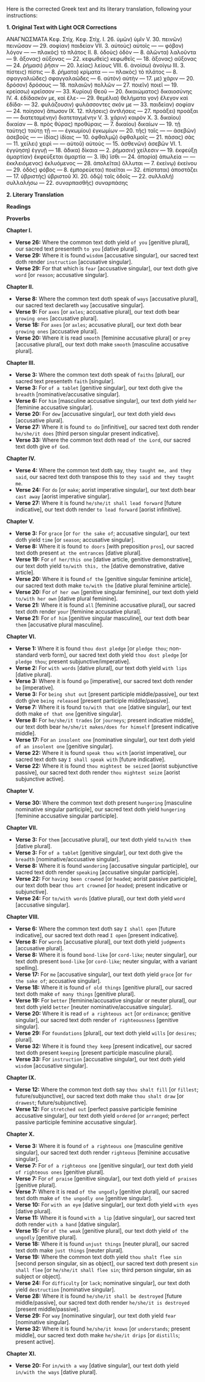 Here is the corrected Greek text and its literary translation, following your instructions:

**1. Original Text with Light OCR Corrections**

ΑΝΑΓΝΩΣΜΑΤΑ
Κεφ. Στίχ.                  Κεφ. Στίχ.
I.   26. ὑμῶν) ὑμῖν       V.   30. πεινῶν) πεινῶσαν
—   29. σοφίαν) παιδείαν    VII. 3. αὐτοὺς) αὐτοῖς
—   — φόβον) λόγον         —   — πλακὸς) τὸ πλάτος
II.  8. ὁδοὺς) ὁδὸν        —   8. ἀλῶντα) λαλοῦντα
—   9. ἄξονας) αὔξονας     —   22. κεφωθεὶς) κεφωθεῖς
—   18. ἄξονας) αὔξονας    —   24. ῥήμασι) ῥῆσιν
—   20. λείας) λείους       VIII. 6. ἀνοίσω) ἀνοίγω
III. 3. πίστεις) πίστις     —   8. ῥήματα) κρίματα
—   — πλακὸς) τὸ πλάτος   —   8. σφαγγαλιῶδες) σφαγγαλαῶδες
—   6. αὐτὸν) αὐτὴν          —   17. με) χάριν
—   20. δρόσον) δρόσους   —   18. παλαιῶν) πολλῶν
—   27. ποιεῖν) ποιεῖ      —   19. κρείσσω) κρεῖσσον
—   33. Κυρίου) Θεοῦ      —   20. δικαιώματος) δικαιοσύνης
IV.  4. ἐδίδασκόν με, καὶ ἔλε-  —   29. θεμέλια) θελήματα
       γον) ἔλεγον καὶ ἐδίδα- —   32. φυλάζουσιν) φυλάσσοντες
       σκόν με             —   33. παιδείαν) σοφίαν
—   24. ποίησον) ἄπωσον    IX.  12. πλήσεις) ἀντλήσεις
—   27. προάξει) προάξαι   —   — διατεταμένην) διατεταγμένην
V.   3. χάριν) καιρὸν       X.   3. δικαίου) δικαίαν
—   8. πρὸς θύρας) προθύραις   —   7. δικαίου) δικαίων
—   19. τῇ ταύτης) ταύτῃ τῇ  —   — ἐγκωμίου) ἐγκωμίων
—   20. τῆς) ταῖς           —   — ἀσεβῶν) ἀσεβοῦς
—   — ἰδίας) ἰδίαις         —   10. ὀφθαλμῷ) ὀφθαλμοῖς
—   21. πάσας) σὰς          —   11. χείλει) χειρὶ
—   — αὐτοῦ) αὐτοὺς        —   15. ἀσθενῶν) ἀσεβῶν
VI.  1. ἐγγύηση) ἐγγυῇ     —   18. ἄδικα) δίκαια
—   2. ῥήμασιν) χείλεσιν   —   19. ἐκφεύξῃ ἁμαρτίαν) ἐκφεύξεται ἁμαρτία
—   3. ἴθι) ἴσθι           —   24. ἀπορία) ἀπωλεία
—   — ἐκκλειόμενος) ἐκλυόμενος —   28. ἀπολεῖται) ὄλλυται
—   7. ἐκείνῳ) ἐκείνου       —   29. ὁδὸς) φόβος
—   8. ἐμπορεύεται) ποιεῖται —   32. ἐπίσταται) ἀποστάζει
—   17. ὑβριστὴς) ὑβριστοῦ   XI.  20. ὁδῷ) ταῖς ὁδοῖς
—   22. συλλαλή) συλλαλήσω
—   22. συναρπασθῆς) συναρπάσης

**2. Literary Translation**

**Readings**

**Proverbs**

**Chapter I.**
*   **Verse 26:** Where the common text doth yield `of you` [genitive plural], our sacred text presenteth `to you` [dative plural].
*   **Verse 29:** Where it is found `wisdom` [accusative singular], our sacred text doth render `instruction` [accusative singular].
*   **Verse 29:** For that which is `fear` [accusative singular], our text doth give `word` [or `reason`; accusative singular].

**Chapter II.**
*   **Verse 8:** Where the common text doth speak of `ways` [accusative plural], our sacred text declareth `way` [accusative singular].
*   **Verse 9:** For `axes` [or `axles`; accusative plural], our text doth bear `growing ones` [accusative plural].
*   **Verse 18:** For `axes` [or `axles`; accusative plural], our text doth bear `growing ones` [accusative plural].
*   **Verse 20:** Where it is read `smooth` [feminine accusative plural] or `prey` [accusative plural], our text doth make `smooth` [masculine accusative plural].

**Chapter III.**
*   **Verse 3:** Where the common text doth speak of `faiths` [plural], our sacred text presenteth `faith` [singular].
*   **Verse 3:** For `of a tablet` [genitive singular], our text doth give `the breadth` [nominative/accusative singular].
*   **Verse 6:** For `him` [masculine accusative singular], our text doth yield `her` [feminine accusative singular].
*   **Verse 20:** For `dew` [accusative singular], our text doth yield `dews` [accusative plural].
*   **Verse 27:** Where it is found `to do` [infinitive], our sacred text doth render `he/she/it does` [third person singular present indicative].
*   **Verse 33:** Where the common text doth read `of the Lord`, our sacred text doth give `of God`.

**Chapter IV.**
*   **Verse 4:** Where the common text doth say, `they taught me, and they said`, our sacred text doth transpose this to `they said and they taught me`.
*   **Verse 24:** For `do` [or `make`; aorist imperative singular], our text doth bear `cast away` [aorist imperative singular].
*   **Verse 27:** Where it is found `he/she/it shall lead forward` [future indicative], our text doth render `to lead forward` [aorist infinitive].

**Chapter V.**
*   **Verse 3:** For `grace` [or `for the sake of`; accusative singular], our text doth yield `time` [or `season`; accusative singular].
*   **Verse 8:** Where it is found `to doors` [with preposition `pros`], our sacred text doth present `at the entrances` [dative plural].
*   **Verse 19:** For `of her/this one` [dative article, genitive demonstrative], our text doth yield `to/with this, the` [dative demonstrative, dative article].
*   **Verse 20:** Where it is found `of the` [genitive singular feminine article], our sacred text doth make `to/with the` [dative plural feminine article].
*   **Verse 20:** For `of her own` [genitive singular feminine], our text doth yield `to/with her own` [dative plural feminine].
*   **Verse 21:** Where it is found `all` [feminine accusative plural], our sacred text doth render `your` [feminine accusative plural].
*   **Verse 21:** For `of him` [genitive singular masculine], our text doth bear `them` [accusative plural masculine].

**Chapter VI.**
*   **Verse 1:** Where it is found `thou dost pledge` [or `pledge thou`; non-standard verb form], our sacred text doth yield `thou dost pledge` [or `pledge thou`; present subjunctive/imperative].
*   **Verse 2:** For `with words` [dative plural], our text doth yield `with lips` [dative plural].
*   **Verse 3:** Where it is found `go` [imperative], our sacred text doth render `be` [imperative].
*   **Verse 3:** For `being shut out` [present participle middle/passive], our text doth give `being released` [present participle middle/passive].
*   **Verse 7:** Where it is found `to/with that one` [dative singular], our text doth make `of that one` [genitive singular].
*   **Verse 8:** For `he/she/it trades` [or `journeys`; present indicative middle], our text doth bear `he/she/it makes/does for himself` [present indicative middle].
*   **Verse 17:** For `an insolent one` [nominative singular], our text doth yield `of an insolent one` [genitive singular].
*   **Verse 22:** Where it is found `speak thou with` [aorist imperative], our sacred text doth say `I shall speak with` [future indicative].
*   **Verse 22:** Where it is found `thou mightest be seized` [aorist subjunctive passive], our sacred text doth render `thou mightest seize` [aorist subjunctive active].

**Chapter V.**
*   **Verse 30:** Where the common text doth present `hungering` [masculine nominative singular participle], our sacred text doth yield `hungering` [feminine accusative singular participle].

**Chapter VII.**
*   **Verse 3:** For `them` [accusative plural], our text doth yield `to/with them` [dative plural].
*   **Verse 3:** For `of a tablet` [genitive singular], our text doth give `the breadth` [nominative/accusative singular].
*   **Verse 8:** Where it is found `wandering` [accusative singular participle], our sacred text doth render `speaking` [accusative singular participle].
*   **Verse 22:** For `having been crowned` [or `headed`; aorist passive participle], our text doth bear `thou art crowned` [or `headed`; present indicative or subjunctive].
*   **Verse 24:** For `to/with words` [dative plural], our text doth yield `word` [accusative singular].

**Chapter VIII.**
*   **Verse 6:** Where the common text doth say `I shall open` [future indicative], our sacred text doth read `I open` [present indicative].
*   **Verse 8:** For `words` [accusative plural], our text doth yield `judgments` [accusative plural].
*   **Verse 8:** Where it is found `bond-like` [or `cord-like`; neuter singular], our text doth present `bond-like` [or `cord-like`; neuter singular, with a variant spelling].
*   **Verse 17:** For `me` [accusative singular], our text doth yield `grace` [or `for the sake of`; accusative singular].
*   **Verse 18:** Where it is found `of old things` [genitive plural], our sacred text doth make `of many things` [genitive plural].
*   **Verse 19:** For `better` [feminine/accusative singular or neuter plural], our text doth yield `better` [neuter nominative/accusative singular].
*   **Verse 20:** Where it is read `of a righteous act` [or `ordinance`; genitive singular], our sacred text doth render `of righteousness` [genitive singular].
*   **Verse 29:** For `foundations` [plural], our text doth yield `wills` [or `desires`; plural].
*   **Verse 32:** Where it is found `they keep` [present indicative], our sacred text doth present `keeping` [present participle masculine plural].
*   **Verse 33:** For `instruction` [accusative singular], our text doth yield `wisdom` [accusative singular].

**Chapter IX.**
*   **Verse 12:** Where the common text doth say `thou shalt fill` [or `fillest`; future/subjunctive], our sacred text doth make `thou shalt draw` [or `drawest`; future/subjunctive].
*   **Verse 12:** For `stretched out` [perfect passive participle feminine accusative singular], our text doth yield `ordered` [or `arranged`; perfect passive participle feminine accusative singular].

**Chapter X.**
*   **Verse 3:** Where it is found `of a righteous one` [masculine genitive singular], our sacred text doth render `righteous` [feminine accusative singular].
*   **Verse 7:** For `of a righteous one` [genitive singular], our text doth yield `of righteous ones` [genitive plural].
*   **Verse 7:** For `of praise` [genitive singular], our text doth yield `of praises` [genitive plural].
*   **Verse 7:** Where it is read `of the ungodly` [genitive plural], our sacred text doth make `of the ungodly one` [genitive singular].
*   **Verse 10:** For `with an eye` [dative singular], our text doth yield `with eyes` [dative plural].
*   **Verse 11:** Where it is found `with a lip` [dative singular], our sacred text doth render `with a hand` [dative singular].
*   **Verse 15:** For `of the weak` [genitive plural], our text doth yield `of the ungodly` [genitive plural].
*   **Verse 18:** Where it is found `unjust things` [neuter plural], our sacred text doth make `just things` [neuter plural].
*   **Verse 19:** Where the common text doth yield `thou shalt flee sin` [second person singular, sin as object], our sacred text doth present `sin shall flee` [or `he/she/it shall flee sin`; third person singular, sin as subject or object].
*   **Verse 24:** For `difficulty` [or `lack`; nominative singular], our text doth yield `destruction` [nominative singular].
*   **Verse 28:** Where it is found `he/she/it shall be destroyed` [future middle/passive], our sacred text doth render `he/she/it is destroyed` [present middle/passive].
*   **Verse 29:** For `way` [nominative singular], our text doth yield `fear` [nominative singular].
*   **Verse 32:** Where it is found `he/she/it knows` [or `understands`; present middle], our sacred text doth make `he/she/it drips` [or `distills`; present active].

**Chapter XI.**
*   **Verse 20:** For `in/with a way` [dative singular], our text doth yield `in/with the ways` [dative plural].